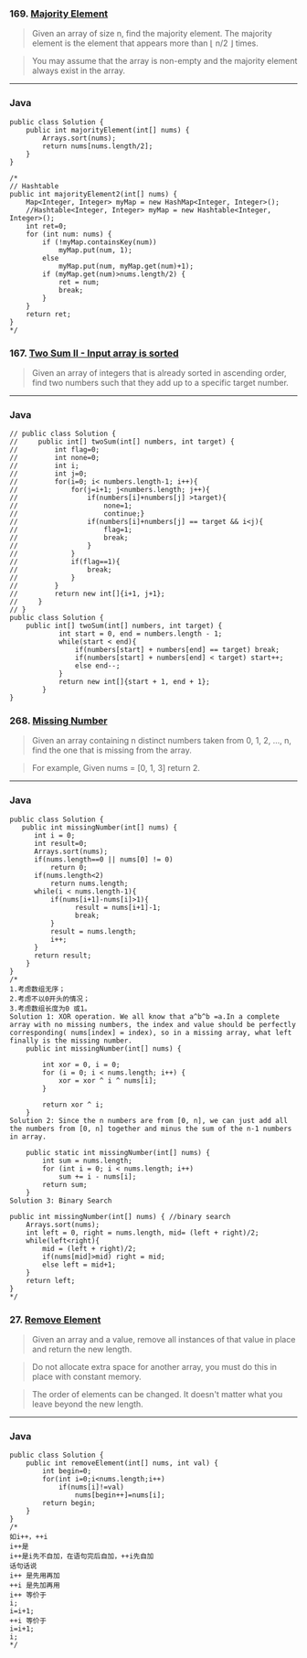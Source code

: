 ### 169. [Majority Element](https://leetcode.com/problems/majority-element/#/description)
>Given an array of size n, find the majority element. The majority element is the element that appears more than ⌊ n/2 ⌋ times.

>You may assume that the array is non-empty and the majority element always exist in the array.  
----
### Java
```
public class Solution {
    public int majorityElement(int[] nums) {
        Arrays.sort(nums);
        return nums[nums.length/2];
    }
}

/*
// Hashtable 
public int majorityElement2(int[] nums) {
    Map<Integer, Integer> myMap = new HashMap<Integer, Integer>();
    //Hashtable<Integer, Integer> myMap = new Hashtable<Integer, Integer>();
    int ret=0;
    for (int num: nums) {
        if (!myMap.containsKey(num))
            myMap.put(num, 1);
        else
            myMap.put(num, myMap.get(num)+1);
        if (myMap.get(num)>nums.length/2) {
            ret = num;
            break;
        }
    }
    return ret;
}
*/
```
### 167. [Two Sum II - Input array is sorted](https://leetcode.com/problems/two-sum-ii-input-array-is-sorted/#/description)
>Given an array of integers that is already sorted in ascending order, find two numbers such that they add up to a specific target number.
----
### Java
```
// public class Solution {
//     public int[] twoSum(int[] numbers, int target) {
//         int flag=0;
//         int none=0;
//         int i;
//         int j=0;
//         for(i=0; i< numbers.length-1; i++){
//             for(j=i+1; j<numbers.length; j++){
//                 if(numbers[i]+numbers[j] >target){
//                     none=1;
//                     continue;}
//                 if(numbers[i]+numbers[j] == target && i<j){
//                     flag=1;
//                     break;
//                 }
//             }
//             if(flag==1){
//                 break;
//             }
//         }
//         return new int[]{i+1, j+1};
//     }
// }
public class Solution {
    public int[] twoSum(int[] numbers, int target) {
            int start = 0, end = numbers.length - 1;
            while(start < end){
                if(numbers[start] + numbers[end] == target) break;
                if(numbers[start] + numbers[end] < target) start++;
                else end--;
            }
            return new int[]{start + 1, end + 1};
        }
}
```
### 268. [Missing Number](https://leetcode.com/problems/missing-number/#/description)
>Given an array containing n distinct numbers taken from 0, 1, 2, ..., n, find the one that is missing from the array.

>For example,
>Given nums = [0, 1, 3] return 2.
----
### Java
```
public class Solution {
   public int missingNumber(int[] nums) {
      int i = 0;
      int result=0;
      Arrays.sort(nums);
      if(nums.length==0 || nums[0] != 0)
          return 0;
      if(nums.length<2)
          return nums.length;
      while(i < nums.length-1){
          if(nums[i+1]-nums[i]>1){
                result = nums[i+1]-1;
                break;  
          }
          result = nums.length;  
          i++;
      }
      return result;
    }
}
/*
1.考虑数组无序；
2.考虑不以0开头的情况；
3.考虑数组长度为0 或1。
Solution 1: XOR operation. We all know that a^b^b =a.In a complete array with no missing numbers, the index and value should be perfectly corresponding( nums[index] = index), so in a missing array, what left finally is the missing number.
    public int missingNumber(int[] nums) {

        int xor = 0, i = 0;
        for (i = 0; i < nums.length; i++) {
            xor = xor ^ i ^ nums[i];
        }

        return xor ^ i;
    }
Solution 2: Since the n numbers are from [0, n], we can just add all the numbers from [0, n] together and minus the sum of the n-1 numbers in array.

    public static int missingNumber(int[] nums) {
        int sum = nums.length;
        for (int i = 0; i < nums.length; i++)
            sum += i - nums[i];
        return sum;
    }
Solution 3: Binary Search

public int missingNumber(int[] nums) { //binary search
    Arrays.sort(nums);
    int left = 0, right = nums.length, mid= (left + right)/2;
    while(left<right){
        mid = (left + right)/2;
        if(nums[mid]>mid) right = mid;
        else left = mid+1;
    }
    return left;
}
*/
```
### 27. [Remove Element](https://leetcode.com/problems/remove-element/#/discuss)
>Given an array and a value, remove all instances of that value in place and return the new length.

>Do not allocate extra space for another array, you must do this in place with constant memory.

>The order of elements can be changed. It doesn't matter what you leave beyond the new length.
----
### Java
```
public class Solution {
    public int removeElement(int[] nums, int val) {
        int begin=0;
        for(int i=0;i<nums.length;i++) 
            if(nums[i]!=val) 
                nums[begin++]=nums[i];
        return begin;
    }
}
/*
如i++，++i
i++是
i++是i先不自加，在语句完后自加，++i先自加
话句话说
i++ 是先用再加
++i 是先加再用
i++ 等价于
i;
i=i+1;
++i 等价于
i=i+1;
i;
*/
```
